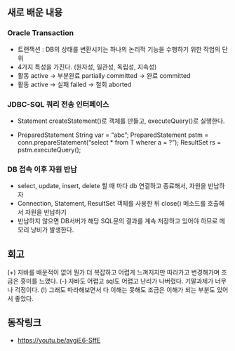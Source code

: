 ## 새로 배운 내용

###  Oracle Transaction
- 트랜잭션 : DB의 상태를 변환시키는 하나의 논리적 기능을 수행하기 위한 작업의 단위
- 4가지 특성을 가진다. (원자성, 일관성, 독립성, 지속성)
- 활동 active -> 부분완료 partially committed -> 완료 committed
- 활동 active -> 실패 failed -> 철회 aborted


###  JDBC-SQL 쿼리 전송 인터페이스

- Statement
createStatement()로 객체를 만들고, executeQuery()로 실행한다.

- PreparedStatement
String var = “abc”;
PreparedStatement pstm = conn.prepareStatement(“select * from T wherer a = ?”); 
ResultSet rs = pstm.executeQuery();

### DB 접속 이후 자원 반납

 -  select, update, insert, delete 할 때 마다 db 연결하고 종료해서, 자원을 반납하자
 -  Connection, Statement, ResultSet 객체를 사용한 뒤 close() 메소드를 호출해서 자원을 반납하기
 -  반납하지 않으면 DB서버가 해당 SQL문의 결과를 계속 저장하고 있어야 하므로 메모리 낭비가 발생한다.
 
##  회고

(+)  자바를 배운적이 없어 뭔가 더 복잡하고 어렵게 느껴지지만 따라가고 변경해가며 조금은 흥미를 느꼈다.
(-)  자바도 어렵고 sql도 어렵고 난리가 나버렸다. 기말과제가 너무나 걱정이다.
(!)  그래도 따라해보면서 다 이해는 못해도 조금은 이해가 되는 부분도 있어서 좋았다.

## 동작링크

-  https://youtu.be/avgiE6-SffE

